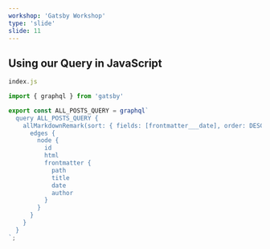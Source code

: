```yaml
---
workshop: 'Gatsby Workshop'
type: 'slide'
slide: 11
---
```


## Using our Query in JavaScript

```javascript
index.js 
```

```javascript
import { graphql } from 'gatsby'
```

```javascript
export const ALL_POSTS_QUERY = graphql`
  query ALL_POSTS_QUERY {
    allMarkdownRemark(sort: { fields: [frontmatter___date], order: DESC }) {
      edges {
        node {
          id
          html
          frontmatter {
            path
            title
            date
            author
          }
        }
      }
    }
  }
`;
```